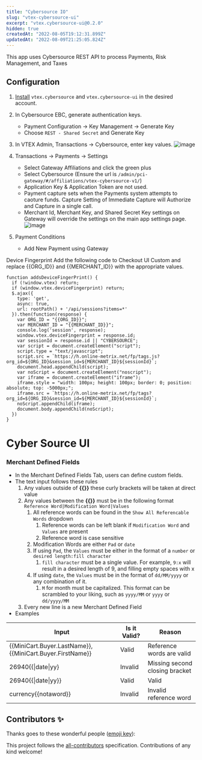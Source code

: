 ```yaml
---
title: "Cybersource IO"
slug: "vtex-cybersource-ui"
excerpt: "vtex.cybersource-ui@0.2.0"
hidden: true
createdAt: "2022-08-05T19:12:31.899Z"
updatedAt: "2022-08-09T21:25:05.824Z"
---
```

This app uses Cybersource REST API to process Payments, Risk Management, and Taxes

## Configuration

1. [Install](https://developers.vtex.com/vtex-developer-docs/docs/vtex-io-documentation-installing-an-app) `vtex.cybersource` and `vtex.cybersource-ui` in the desired account.

2. In Cybersource EBC, generate authentication keys.
	- Payment Configuration -> Key Management -> Generate Key
	- Choose `REST - Shared Secret` and Generate Key

3. In VTEX Admin, Transactions -> Cybersource, enter key values.
	![image](https://user-images.githubusercontent.com/47258865/178300211-3d3eadf2-6f44-4db4-95dd-76fae2bfebc4.png)

4. Transactions -> Payments -> Settings
	- Select Gateway Affiliations and click the green plus
	- Select Cybersource (Ensure the url is `/admin/pci-gateway/#/affiliations/vtex-cybersource-v1/`)
	- Application Key & Application Token are not used.
	- Payment capture sets when the Payments system attempts to caoture funds.  Capture Setting of Immediate Capture will Authorize and Capture in a single call.
	- Merchant Id, Merchant Key, and Shared Secret Key settings on Gateway will override the settings on the main app settings page.
	![image](https://user-images.githubusercontent.com/47258865/178299999-a27149a6-f937-4602-96ed-d232d8795095.png)

5. Payment Conditions
	- Add New Payment using Gateway

Device Fingerprint
Add the following code to Checkout UI Custom and replace {{ORG_ID}} and {{MERCHANT_ID}} with the appropriate values.
```
function addsDeviceFingerPrint() {
  if (!window.vtex) return;
  if (window.vtex.deviceFingerprint) return;
  $.ajax({
    type: 'get',
    async: true,
    url: rootPath() + '/api/sessions?items=*'
  }).then(function(response) {
    var ORG_ID = "{{ORG_ID}}";
    var MERCHANT_ID = "{{MERCHANT_ID}}";
    console.log('session', response);
    window.vtex.deviceFingerprint = response.id;
    var sessionId = response.id || "CYBERSOURCE";
    var script = document.createElement("script");
    script.type = "text/javascript";
    script.src = `https://h.online-metrix.net/fp/tags.js?org_id=${ORG_ID}&session_id=${MERCHANT_ID}${sessionId}`;
    document.head.appendChild(script);
    var noScript = document.createElement("noscript");
    var iframe = document.createElement("iframe");
    iframe.style = "width: 100px; height: 100px; border: 0; position: absolute; top: -5000px;";
    iframe.src = `https://h.online-metrix.net/fp/tags?org_id=${ORG_ID}&session_id=${MERCHANT_ID}${sessionId}`;
    noScript.appendChild(iframe);
    document.body.appendChild(noScript);
  })
}
```

# Cyber Source UI

### Merchant Defined Fields
- In the Merchant Defined Fields Tab, users can define custom fields.
- The text input follows these rules
    1. Any values outside of **{{}}** these curly brackets will be taken at direct value
    2. Any values between the **{{}}** must be in the following format `Reference Word|Modification Word|Values`
        1. All reference words can be found in the `Show All Referencable Words` dropdown
            1. Reference words can be left blank if `Modification Word` and `Values` are present
            2. Reference word is case sensitive
        2. Modification Words are either `Pad` or `date`
        3. If using `Pad`, the `Values` must be either in the format of a `number` or `desired length:fill character`
            1. `fill character` must be a single value. For example, `9:x` will result in a desired length of 9, and filling empty spaces with x 
        4. If using `date`, the `Values` must be in the format of `dd/MM/yyyy` or any combination of it.
            1. `M` for month must be capitalized. This format can be scrambled to your liking, such as `yyyy/MM` or `yyyy` or `dd/yyyy/MM`
    3. Every new line is a new Merchant Defined Field
- Examples

| Input  | Is it Valid? | Reason |
| ------------- | ------------- | ------------- |
| {{MiniCart.Buyer.LastName}},{{MiniCart.Buyer.FirstName}}  | Valid  | Reference words are valid |
| 26940{{\|date\|yy}  | Invalid  | Missing second closing bracket |
| 26940{{\|date\|yy}}  | Valid  | Valid |
| currency{{notaword}}  | Invalid  | Invalid reference word |

## Contributors ✨

Thanks goes to these wonderful people ([emoji key](https://allcontributors.org/docs/en/emoji-key)):

<!-- ALL-CONTRIBUTORS-LIST:START - Do not remove or modify this section -->
<!-- prettier-ignore-start -->
<!-- markdownlint-disable -->
<!-- markdownlint-enable -->
<!-- prettier-ignore-end -->

<!-- ALL-CONTRIBUTORS-LIST:END -->

This project follows the [all-contributors](https://github.com/all-contributors/all-contributors) specification. Contributions of any kind welcome!